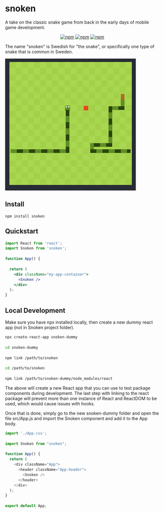 # snoken

A take on the classic snake game from back in the early days of mobile game development.

<div align="center">

[![npm](https://img.shields.io/npm/v/snoken)](https://www.npmjs.com/package/snoken)
[![npm](https://img.shields.io/bundlephobia/minzip/snoken)](https://www.npmjs.com/package/snoken)
[![npm](https://img.shields.io/npm/l/snoken)](https://github.com/dannemanne/snoken/blob/master/LICENSE)

</div>

The name "snoken" is Swedish for "the snake", or specifically one type of snake that is common in Sweden.

![alt text](https://github.com/dannemanne/snoken/blob/main/preview.png?raw=true)

## Install

    npm install snoken

## Quickstart

```jsx
import React from 'react';
import Snoken from 'snoken';

function App() {

  return (
    <div className="my-app-container">
      <Snoken />
    </div>
  );
}
```

## Local Development

Make sure you have npx installed locally, then create a new dummy react app (not in Snoken project folder).

```bash
npx create-react-app snoken-dummy

cd snoken-dummy

npm link /path/to/snoken

cd /path/to/snoken

npm link /path/to/snoken-dummy/node_modules/react
```

The above will create a new React app that you can use to test package components during development. The last step with linking to the react package will prevent more than one instance of React and ReactDOM to be used, which would cause issues with hooks.

Once that is done, simply go to the new snoken-dummy folder and open the file src/App.js and import the Snoken component and add it to the App body.

```js
import './App.css';

import Snoken from "snoken";

function App() {
  return (
    <div className="App">
      <header className="App-header">
        <Snoken />
      </header>
    </div>
  );
}

export default App;
```